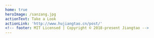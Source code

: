 ```yaml
---
home: true
heroImage: /sanzang.jpg
actionText: Take a Look
actionLink: 'http://www.hujiangtao.cn/post/'
<!-- footer: MIT Licensed | Copyright © 2018-present Jiangtao -->
---
```

